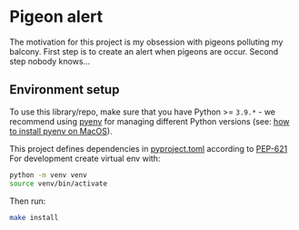 # Pigeon alert

The motivation for this project is my obsession with pigeons polluting my balcony. First step is to create an alert
when pigeons are occur. Second step nobody knows...

## Environment setup

To use this library/repo, make sure that you have Python >= `3.9.*` - we recommend using [pyenv][] for managing different
Python versions (see: [how to install pyenv on MacOS][]).

This project defines dependencies in [pyproject.toml](./pyproject.toml) according to [PEP-621](https://peps.python.org/pep-0621/)
For development create virtual env with:
```bash
python -m venv venv
source venv/bin/activate
```
Then run:
```bash
make install
```

## 

[pyenv]: https://github.com/pyenv/pyenv#installationbrew
[how to install pyenv on MacOS]: https://jordanthomasg.medium.com/python-development-on-macos-with-pyenv-2509c694a808
